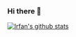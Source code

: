 ### Hi there 👋

<!--
**mirfan899/mirfan899** is a ✨ _special_ ✨ repository because its `README.md` (this file) appears on your GitHub profile.

Here are some ideas to get you started:

- 🔭 I’m currently working on ...
- 🌱 I’m currently learning ...
- 👯 I’m looking to collaborate on ...
- 🤔 I’m looking for help with ...
- 💬 Ask me about ...
- 📫 How to reach me: ...
- 😄 Pronouns: ...
- ⚡ Fun fact: ...
-->

[![Irfan's github stats](https://github-readme-stats.vercel.app/api?username=mirfan899)](https://github.com/mirfan899/github-readme-stats)
